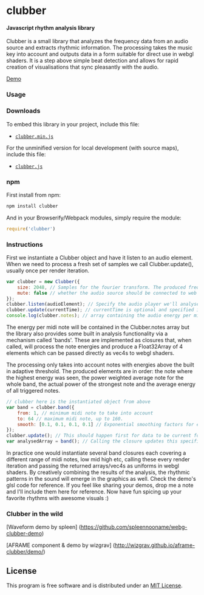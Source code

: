 clubber
========

#### Javascript rhythm analysis library ####
Clubber is a small library that analyzes the frequency data from an audio source and extracts rhythmic information. The processing takes the music key into account and outputs data in a form suitable for direct use in webgl shaders. It is a step above simple beat detection and allows for rapid creation of visualisations that sync pleasantly with the audio.

[Demo](http://wizgrav.github.io/clubber/) 

### Usage ###

### Downloads

To embed this library in your project, include this file:

* [`clubber.min.js`](http://wizgrav.github.io/clubber/dist/clubber.min.js)

For the unminified version for local development (with source maps), include this file:

* [`clubber.js`](http://wizgrav.github.io/clubber/dist/clubber.js)

### npm

First install from npm:

```sh
npm install clubber
```

And in your Browserify/Webpack modules, simply require the module:

```js
require('clubber')
```

### Instructions ###

First we instantiate a Clubber object and have it listen to an audio element. When we need to process a fresh set of samples we call Clubber.update(), usually once per render iteration.

```javascript
var clubber = new Clubber({
    size: 2048, // Samples for the fourier transform. The produced frequency bins will be 1/2 that.
    mute: false // whether the audio source should be connected to web audio context destination.
});
clubber.listen(audioElement); // Specify the audio player we'll analyse.
clubber.update(currentTime); // currentTime is optional and specified in ms.
console.log(clubber.notes); // array containing the audio energy per midi note.
```

The energy per midi note will be contained in the Clubber.notes array but the library also provides some built in analysis functionality via a mechanism called 'bands'. These are implemented as closures that, when called, will process the note energies and produce a Float32Array of 4 elements which can be passed directly as vec4s to webgl shaders. 

The processing only takes into account notes with energies above the built in adaptive threshold. The produced elements are in order: the note where the highest energy was seen, the power weighted average note for the whole band, the actual power of the strongest note and the average energy of all triggered notes.

```javascript
// clubber here is the instantiated object from above
var band = clubber.band({
    from: 1, // minimum midi note to take into account
    to: 64 // maximum midi note, up to 160.
    smooth: [0.1, 0.1, 0.1, 0.1] // Exponential smoothing factors for each of the four returned values
});
clubber.update(); // This should happen first for data to be current for all bands
var analysedArray = band(); // Calling the closure updates this specific band and returns a vec4(Float32Array[4])
```

In practice one would instantiate several band closures each covering a different range of midi notes, low mid high etc, calling these every render iteration and passing the returned arrays/vec4s as uniforms in webgl shaders. By creatively combining the results of the analysis, the rhythmic patterns in the sound will emerge in the graphics as well. Check the demo's glsl code for reference. If you feel like sharing your demos, drop me a note and I'll include them here for reference. Now have fun spicing up your favorite rhythms with awesome visuals :)

### Clubber in the wild ###

[Waveform demo by spleen] (https://github.com/spleennooname/webg-clubber-demo) 

[AFRAME component & demo by wizgrav] (http://wizgrav.github.io/aframe-clubber/demo/)

## License

This program is free software and is distributed under an [MIT License](LICENSE).
